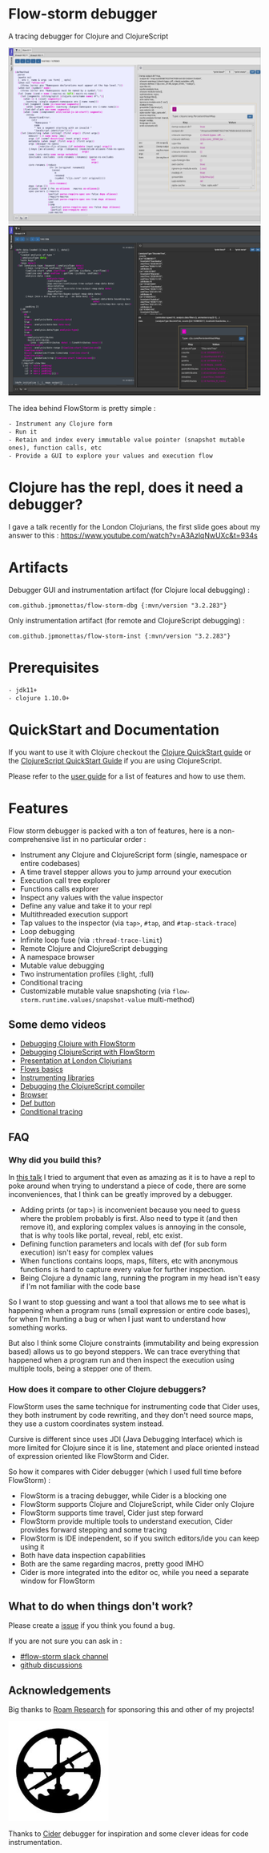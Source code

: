 # Flow-storm debugger

A tracing debugger for Clojure and ClojureScript

![demo](./docs/images/screenshot-light.png)
![demo](./docs/images/screenshot-dark.png)

The idea behind FlowStorm is pretty simple :

	- Instrument any Clojure form 
	- Run it
	- Retain and index every immutable value pointer (snapshot mutable ones), function calls, etc
	- Provide a GUI to explore your values and execution flow

# Clojure has the repl, does it need a debugger?

I gave a talk recently for the London Clojurians, the first slide goes about my answer to this :
https://www.youtube.com/watch?v=A3AzlqNwUXc&t=934s

# Artifacts

Debugger GUI and instrumentation artifact (for Clojure local debugging) :

	com.github.jpmonettas/flow-storm-dbg {:mvn/version "3.2.283"}
	
Only instrumentation artifact (for remote and ClojureScript debugging) :

	com.github.jpmonettas/flow-storm-inst {:mvn/version "3.2.283"}

# Prerequisites

	- jdk11+
    - clojure 1.10.0+

# QuickStart and Documentation

If you want to use it with Clojure checkout the [Clojure QuickStart guide](https://jpmonettas.github.io/flow-storm-debugger/user_guide.html#_clojure)
or the [ClojureScript QuickStart Guide](https://jpmonettas.github.io/flow-storm-debugger/user_guide.html#_clojurescript) if you are using ClojureScript.

Please refer to the [user guide](https://jpmonettas.github.io/flow-storm-debugger/user_guide.html) for a list of features and how to use them.

# Features

Flow storm debugger is packed with a ton of features, here is a non-comprehensive list in no particular order :

- Instrument any Clojure and ClojureScript form (single, namespace or entire codebases)
- A time travel stepper allows you to jump arround your execution
- Execution call tree explorer
- Functions calls explorer
- Inspect any values with the value inspector
- Define any value and take it to your repl
- Multithreaded execution support
- Tap values to the inspector (via `tap>`, `#tap`, and `#tap-stack-trace`)
- Loop debugging
- Infinite loop fuse (via `:thread-trace-limit`)
- Remote Clojure and ClojureScript debugging
- A namespace browser
- Mutable value debugging
- Two instrumentation profiles (:light, :full)
- Conditional tracing
- Customizable mutable value snapshoting (via `flow-storm.runtime.values/snapshot-value` multi-method)

## Some demo videos

- [Debugging Clojure with FlowStorm](https://www.youtube.com/watch?v=PbGVTVs1yiU)
- [Debugging ClojureScript with FlowStorm](https://www.youtube.com/watch?v=jMYl32lnMhI)
- [Presentation at London Clojurians](https://www.youtube.com/watch?v=A3AzlqNwUXc)
- [Flows basics](https://www.youtube.com/watch?v=YnpQMrkj4v8)
- [Instrumenting libraries](https://youtu.be/YnpQMrkj4v8?t=332)
- [Debugging the ClojureScript compiler](https://youtu.be/YnpQMrkj4v8?t=533)
- [Browser](https://www.youtube.com/watch?v=cnLwRzxrKDk)
- [Def button](https://youtu.be/cnLwRzxrKDk?t=103)
- [Conditional tracing](https://youtu.be/cnLwRzxrKDk?t=133)

## FAQ

### Why did you build this?

In [this  talk](https://www.youtube.com/watch?v=A3AzlqNwUXc) I tried to argument that even as amazing as it is to have a repl to poke around when trying to understand a piece of code, there are some inconveniences, that I think can be greatly improved by a debugger.

   - Adding prints (or tap>) is inconvenient because you need to guess where the problem probably is first. Also need to type it (and then remove it), and exploring complex values is annoying in the console, that is why tools like portal, reveal, rebl, etc exist.
   - Defining function parameters and locals with def (for sub form execution) isn't easy for complex values
   - When functions contains loops, maps, filters, etc with anonymous functions is hard to capture every value for further inspection.
   - Being Clojure a dynamic lang, running the program in my head isn't easy if I'm not familiar with the code base

So I want to stop guessing and want a tool that allows me to see what is happening when a program runs (small expression or entire code bases), for when I'm hunting a bug or when I just want to understand how something works.

But also I think some Clojure constraints (immutability and being expression based) allows us to go beyond steppers.
We can trace everything that happened when a program run and then inspect the execution using multiple tools, being a stepper one of them.

### How does it compare to other Clojure debuggers?

FlowStorm uses the same technique for instrumenting code that Cider uses, they both instrument by code rewriting, and they don't need source maps, they use a custom coordinates system instead.

Cursive is different since uses JDI (Java Debugging Interface) which is more limited for Clojure since it is line, statement and place oriented instead of expression oriented like FlowStorm and Cider.

So how it compares with Cider debugger (which I used full time before FlowStorm) :

   - FlowStorm is a tracing debugger, while Cider is a blocking one
   - FlowStorm supports Clojure and ClojureScript, while Cider only Clojure
   - FlowStorm supports time travel, Cider just step forward
   - FlowStorm provide multiple tools to understand execution, Cider provides forward stepping and some tracing
   - FlowStorm is IDE independent, so if you switch editors/ide you can keep using it
   - Both have data inspection capabilities
   - Both are the same regarding macros, pretty good IMHO
   - Cider is more integrated into the editor oc, while you need a separate window for FlowStorm

## What to do when things don't work?

Please create a [issue](https://github.com/jpmonettas/flow-storm-debugger/issues) if you think you found a bug.

If you are not sure you can ask in :
 - [#flow-storm slack channel](https://clojurians.slack.com/archives/C03KZ3XT0CF)
 - [github discussions](https://github.com/jpmonettas/flow-storm-debugger/discussions)

## Acknowledgements

Big thanks to [Roam Research](https://roamresearch.com/) for sponsoring this and other of my projects!

![demo](./docs/images/roam_research_logo.jpg)

Thanks to [Cider](https://github.com/clojure-emacs/cider/) debugger for inspiration and some clever ideas for code instrumentation.
